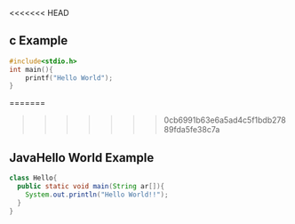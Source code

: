 <<<<<<< HEAD
## c Example
```c
#include<stdio.h>
int main(){
    printf("Hello World");
}
```

=======
>>>>>>> 0cb6991b63e6a5ad4c5f1bdb27889fda5fe38c7a
## JavaHello World Example
```Java
class Hello{
  public static void main(String ar[]){
    System.out.println("Hello World!!");
  }
}
```
